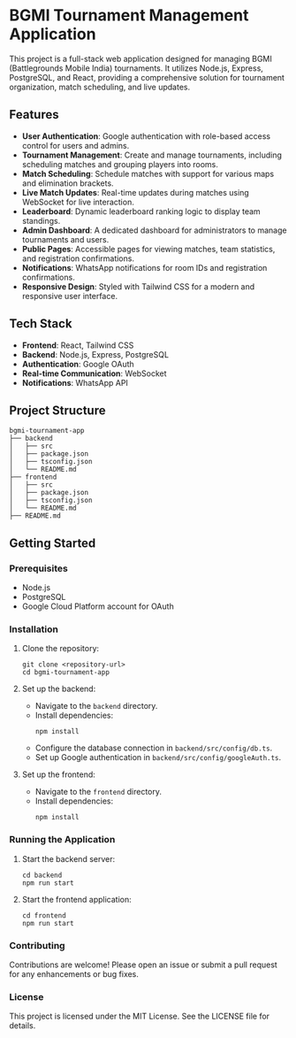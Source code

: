 # BGMI Tournament Management Application

This project is a full-stack web application designed for managing BGMI (Battlegrounds Mobile India) tournaments. It utilizes Node.js, Express, PostgreSQL, and React, providing a comprehensive solution for tournament organization, match scheduling, and live updates.

## Features

- **User Authentication**: Google authentication with role-based access control for users and admins.
- **Tournament Management**: Create and manage tournaments, including scheduling matches and grouping players into rooms.
- **Match Scheduling**: Schedule matches with support for various maps and elimination brackets.
- **Live Match Updates**: Real-time updates during matches using WebSocket for live interaction.
- **Leaderboard**: Dynamic leaderboard ranking logic to display team standings.
- **Admin Dashboard**: A dedicated dashboard for administrators to manage tournaments and users.
- **Public Pages**: Accessible pages for viewing matches, team statistics, and registration confirmations.
- **Notifications**: WhatsApp notifications for room IDs and registration confirmations.
- **Responsive Design**: Styled with Tailwind CSS for a modern and responsive user interface.

## Tech Stack

- **Frontend**: React, Tailwind CSS
- **Backend**: Node.js, Express, PostgreSQL
- **Authentication**: Google OAuth
- **Real-time Communication**: WebSocket
- **Notifications**: WhatsApp API

## Project Structure

```
bgmi-tournament-app
├── backend
│   ├── src
│   ├── package.json
│   ├── tsconfig.json
│   └── README.md
├── frontend
│   ├── src
│   ├── package.json
│   ├── tsconfig.json
│   └── README.md
├── README.md
```

## Getting Started

### Prerequisites

- Node.js
- PostgreSQL
- Google Cloud Platform account for OAuth

### Installation

1. Clone the repository:
   ```
   git clone <repository-url>
   cd bgmi-tournament-app
   ```

2. Set up the backend:
   - Navigate to the `backend` directory.
   - Install dependencies:
     ```
     npm install
     ```
   - Configure the database connection in `backend/src/config/db.ts`.
   - Set up Google authentication in `backend/src/config/googleAuth.ts`.

3. Set up the frontend:
   - Navigate to the `frontend` directory.
   - Install dependencies:
     ```
     npm install
     ```

### Running the Application

1. Start the backend server:
   ```
   cd backend
   npm run start
   ```

2. Start the frontend application:
   ```
   cd frontend
   npm run start
   ```

### Contributing

Contributions are welcome! Please open an issue or submit a pull request for any enhancements or bug fixes.

### License

This project is licensed under the MIT License. See the LICENSE file for details.